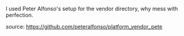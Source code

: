 I used Peter Alfonso's setup for the vendor directory, why mess with perfection. 


source: https://github.com/peteralfonso/platform_vendor_pete
